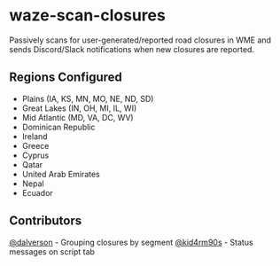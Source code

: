 # waze-scan-closures

Passively scans for user-generated/reported road closures in WME and sends Discord/Slack notifications when new closures are reported.

## Regions Configured
* Plains (IA, KS, MN, MO, NE, ND, SD)
* Great Lakes (IN, OH, MI, IL, WI)
* Mid Atlantic (MD, VA, DC, WV)
* Dominican Republic
* Ireland
* Greece
* Cyprus
* Qatar
* United Arab Emirates
* Nepal
* Ecuador

## Contributors
[@dalverson](https://github.com/dalverson) - Grouping closures by segment
[@kid4rm90s](https://github.com/kid4rm90s) - Status messages on script tab